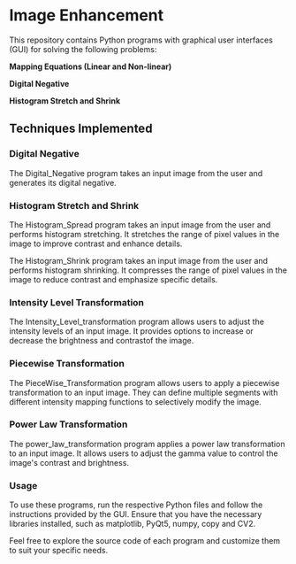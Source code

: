 # Image Enhancement

This repository contains Python programs with graphical user interfaces (GUI) for solving the following problems:

**Mapping Equations (Linear and Non-linear)**

**Digital Negative**

**Histogram Stretch and Shrink**

## Techniques Implemented
### Digital Negative
The Digital_Negative program takes an input image from the user and generates its digital negative.

### Histogram Stretch and Shrink
The Histogram_Spread program takes an input image from the user and performs histogram stretching. It stretches the range of pixel values in the image to improve contrast and enhance details.

The Histogram_Shrink program takes an input image from the user and performs histogram shrinking. It compresses the range of pixel values in the image to reduce contrast and emphasize specific details.

### Intensity Level Transformation
The Intensity_Level_transformation program allows users to adjust the intensity levels of an input image. It provides options to increase or decrease the brightness and contrastof the image.

### Piecewise Transformation
The PieceWise_Transformation program allows users to apply a piecewise transformation to an input image. They can define multiple segments with different intensity mapping functions to selectively modify the image.

### Power Law Transformation
The power_law_transformation program applies a power law transformation to an input image. It allows users to adjust the gamma value to control the image's contrast and brightness.

### Usage
To use these programs, run the respective Python files and follow the instructions provided by the GUI. Ensure that you have the necessary libraries installed, such as matplotlib, PyQt5, numpy, copy and CV2.

Feel free to explore the source code of each program and customize them to suit your specific needs.
